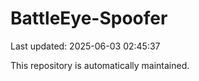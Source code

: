 # BattleEye-Spoofer

Last updated: 2025-06-03 02:45:37

This repository is automatically maintained.
